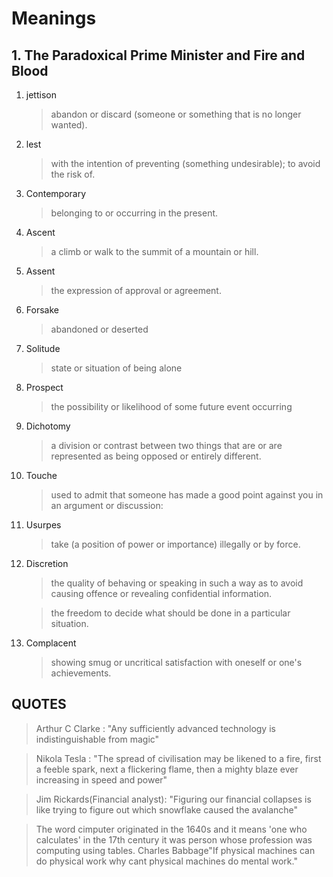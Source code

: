 # Meanings

## 1. The Paradoxical Prime Minister and Fire and Blood
   1. jettison
       >   abandon or discard (someone or something that is no longer wanted).

   2. lest
        >  with the intention of preventing (something undesirable); to avoid the risk of.
        
   3. Contemporary
        >  belonging to or occurring in the present.
          
   4. Ascent
        >  a climb or walk to the summit of a mountain or hill.
           
   5. Assent
        >  the expression of approval or agreement.

   6. Forsake
   		>  abandoned or  deserted
   7. Solitude
   		>  state or situation of being alone
   8. Prospect
   		> the possibility or likelihood of some future event occurring
   9. Dichotomy
   		>a division or contrast between two things that are or are represented as being opposed or entirely different. 
   10. Touche 
         >used to admit that someone has made a good point against you in an argument or discussion:
   11. Usurpes
          > take (a position of power or importance) illegally or by force.
   12. Discretion
   		 >the quality of behaving or speaking in such a way as to avoid causing offence or revealing confidential information.

          >the freedom to decide what should be done in a particular situation.
   13. Complacent
   
          >showing smug or uncritical satisfaction with oneself or one's achievements.
## QUOTES
   
   > Arthur C Clarke : "Any sufficiently advanced technology is indistinguishable from magic"
   
   >Nikola Tesla : "The spread of civilisation may be likened to a fire, first a feeble spark, next a flickering flame, then a mighty blaze ever increasing in speed and power" 
   
>Jim Rickards(Financial analyst): "Figuring our financial collapses is like trying to figure out which snowflake caused the avalanche"

> The word cimputer originated in the 1640s and it means 'one who calculates' in the 17th century it was person whose profession was computing using tables.
Charles Babbage"If physical machines can do physical work why cant physical machines do mental work."


